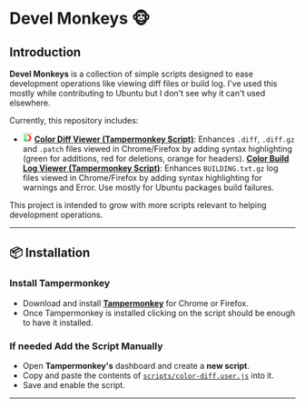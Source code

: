 # Devel Monkeys 🐵

## Introduction
**Devel Monkeys** is a collection of simple scripts designed to ease development operations like viewing diff files or build log.
I've used this mostly while contributing to Ubuntu but I don't see why it can't used elsewhere.

Currently, this repository includes:
- ![Color Diff Icon](icons/color-diff-icon-16x16.png) **[Color Diff Viewer (Tampermonkey Script)](https://raw.githubusercontent.com/mclemenceau/devel-monkeys/main/scripts/color-diff.user.js)**: Enhances `.diff`, `.diff.gz` and `.patch` files viewed in Chrome/Firefox by adding syntax highlighting (green for additions, red for deletions, orange for headers).
**[Color Build Log Viewer (Tampermonkey Script)](https://raw.githubusercontent.com/mclemenceau/devel-monkeys/main/scripts/color-buildlog.user.js)**: Enhances `BUILDING.txt.gz` log files viewed in Chrome/Firefox by adding syntax highlighting for warnings and Error. Use mostly for Ubuntu packages build failures.

This project is intended to grow with more scripts relevant to helping development operations.

---

## 📦 Installation
### Install Tampermonkey
- Download and install **[Tampermonkey](https://www.tampermonkey.net/)** for Chrome or Firefox.
- Once Tampermonkey is installed clicking on the script should be enough to have it installed.

### If needed Add the Script Manually
- Open **Tampermonkey's** dashboard and create a **new script**.
- Copy and paste the contents of [`scripts/color-diff.user.js`](scripts/color-diff.user.js) into it.
- Save and enable the script.

---
